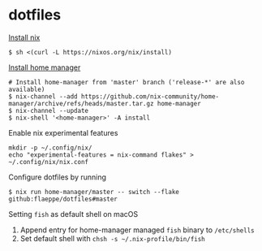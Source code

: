 dotfiles
===

[Install nix](https://nixos.org/download.html#nix-install-macos)

```console
$ sh <(curl -L https://nixos.org/nix/install)
```

[Install home manager](https://nix-community.github.io/home-manager/index.html#sec-install-standalone)

```console
# Install home-manager from 'master' branch ('release-*' are also available)
$ nix-channel --add https://github.com/nix-community/home-manager/archive/refs/heads/master.tar.gz home-manager
$ nix-channel --update
$ nix-shell '<home-manager>' -A install
```

Enable nix experimental features

```console
mkdir -p ~/.config/nix/
echo "experimental-features = nix-command flakes" > ~/.config/nix/nix.conf
```

Configure dotfiles by running

```console
$ nix run home-manager/master -- switch --flake github:flaeppe/dotfiles#master
```

Setting `fish` as default shell on macOS

1. Append entry for home-manager managed `fish` binary to `/etc/shells`
2. Set default shell with `chsh -s ~/.nix-profile/bin/fish`
